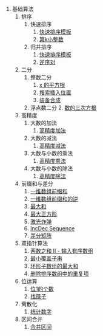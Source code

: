 1. 基础算法
   1. 排序
      1. 快速排序
         1. [快速排序模板](https://www.luogu.com.cn/problem/P1177)
         2. [第k小整数](https://www.luogu.com.cn/problem/P1138)
      2. 归并排序
         1. [快速排序模板](https://www.luogu.com.cn/problem/P1177)
         2. [逆序对](https://www.luogu.com.cn/problem/P1908)
   2. 二分
      1. 整数二分
         1. [x 的平方根](https://leetcode-cn.com/problems/sqrtx/)
         2. [搜索插入位置](https://leetcode-cn.com/problems/search-insert-position/)
         3. [装备合成](https://ac.nowcoder.com/acm/problem/200211)
      2. 浮点数二分
         2. [数的三次方根](https://www.acwing.com/problem/content/792/)
   3. 高精度
      1. 大数的加法
         1. [高精度加法](https://www.acwing.com/problem/content/793/)
      2. 大数的减法
         1. [高精度减法](https://www.acwing.com/problem/content/794/)
      3. 大数与小数的乘法
         1. [高精度乘法](https://www.acwing.com/problem/content/795/)
      4. 大数与小数的除法
         1. [高精度除法](https://www.acwing.com/problem/content/796/)
   4. 前缀和与差分
      1. [一维数组前缀和](https://www.luogu.com.cn/problem/U53525)
      2. [一维数组前缀和的逆](https://www.luogu.com.cn/problem/U69096)
      3. [最大和](https://www.luogu.com.cn/problem/AT2412)
      4. [最大正方形](https://www.luogu.com.cn/problem/P1387)
      5. [激光炸弹](https://www.luogu.com.cn/problem/P2280)
      6. [IncDec Sequence](https://www.luogu.com.cn/problem/P4552)
      7. [差分矩阵](https://www.acwing.com/problem/content/800/)
   5. 双指针算法
      1. [两数之和 II - 输入有序数组](https://leetcode-cn.com/problems/two-sum-ii-input-array-is-sorted/)
      2. [最小覆盖子串](https://leetcode-cn.com/problems/minimum-window-substring/)
      3. [环形子数组的最大和](https://leetcode-cn.com/problems/maximum-sum-circular-subarray/)
      4. [删除排序数组中的重复项](https://leetcode-cn.com/problems/remove-duplicates-from-sorted-array/)
   6. 位运算
      1. [位1的个数](https://leetcode-cn.com/problems/number-of-1-bits/)
      2. [找筷子](https://www.luogu.com.cn/problem/P1469)
   7. 离散化
      1. [统计数字](https://www.luogu.com.cn/problem/P1097)
   8. 区间合并
      1. [合并区间](https://leetcode-cn.com/problems/merge-intervals/)